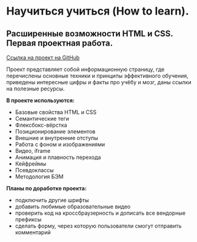 # Научиться учиться (How to learn).
## Расширенные возможности HTML и CSS. Первая проектная работа.

[Ссылка на проект на GitHub](https://marinaprivalova.github.io/how-to-learn/)

Проект представляет собой информационную страницу, где перечислены основные техники и принципы эффективного обучения, приведены интересные цифры и факты про
учёбу и мозг, даны ссылки на полезные ресурсы.

**В проекте используются:**
* Базовые свойства HTML и CSS
* Семантические теги
* Флексбокс-вёрстка
* Позиционирование элементов
* Внешние и внутренние отступы
* Работа с фоном и изображениями
* Видео, iframe
* Анимация и плавность перехода
* Кейфреймы
* Псевдоклассы
* Методология БЭМ

**Планы по доработке проекта:**
* подключить другие шрифты
* добавить любимые образовательные видео
* проверить код на кроссбраузерность и дописать все вендорные префиксы
* сделать форму, через которую пользователи смогут отправить комментарий
